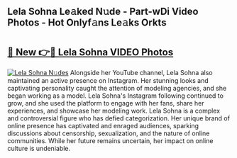 ## Lela Sohna Le𝚊ked N𝚞de - Part-wDi Video Photos - Hot Onlyf𝚊ns Le𝚊ks Orkts

# <h2><a href="http://ab27665.deff.icu/?id=Lela+Sohna">🔗 New 👉🔴 Lela Sohna VIDEO Photos</a></h2>

[![Lela Sohna N𝚞des](https://i.imgur.com/rIISA9y.gif)](http://ab27665.deff.icu/?id=Lela+Sohna)
Alongside her YouTube channel, Lela Sohna also maintained an active presence on Instagram. Her stunning looks and captivating personality caught the attention of modeling agencies, and she began working as a model. Lela Sohna's Instagram following continued to grow, and she used the platform to engage with her fans, share her experiences, and showcase her modeling work. Lela Sohna is a complex and controversial figure who has defied categorization. Her unique brand of online presence has captivated and enraged audiences, sparking discussions about censorship, sexualization, and the nature of online communities. While her future remains uncertain, her impact on online culture is undeniable.
